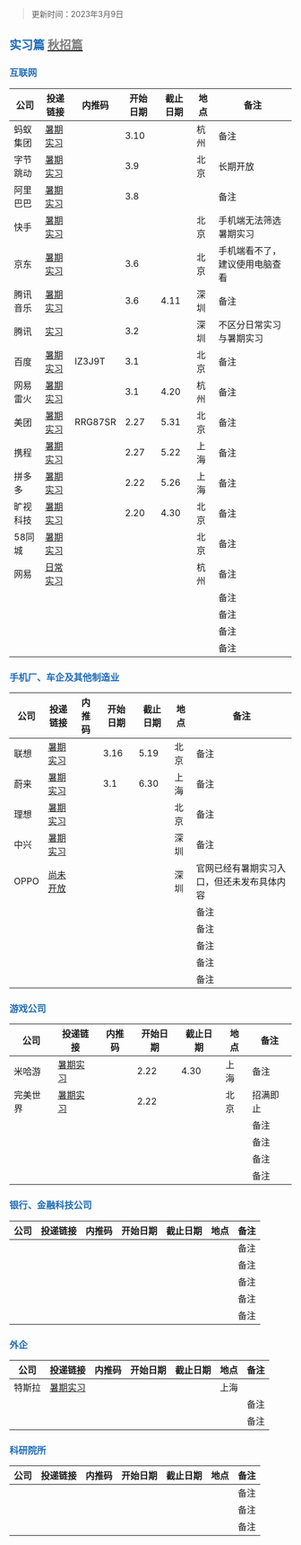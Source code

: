 >更新时间：2023年3月9日

## <font color="#1E6CB7">实习篇</font> [<font color="gray">秋招篇</font>](./another-page.html)

### <font color="#1E6CB7">互联网</font>

| 公司 | 投递链接 | 内推码 | 开始日期 | 截止日期 | 地点 | 备注 |
| ---- | -------- | ------ | -------- | -------- | ---- | ---- |
| 蚂蚁集团 | [暑期实习](https://talent.antgroup.com/campus) |        | 3.10 |  | 杭州 | 备注 |
| 字节跳动 | [暑期实习](https://jobs.bytedance.com/campus) |        | 3.9 |  | 北京 | 长期开放 |
| 阿里巴巴 | [暑期实习](https://talent.alibaba.com/campus/) |        | 3.8 |          |      | 备注 |
| 快手 | [暑期实习](https://zhaopin.kuaishou.cn/recruit/e/#/official/trainee/?workLocationCode=domestic) |        |  |  | 北京 | 手机端无法筛选暑期实习 |
| 京东 | [暑期实习](https://campus.jd.com/#/jobs?selProjects=38) |        | 3.6 |          | 北京 | 手机端看不了，建议使用电脑查看 |
| 腾讯音乐 |  [暑期实习](https://join.tencentmusic.com/campus/) |        | 3.6 | 4.11 | 深圳 | 备注 |
| 腾讯 |  [实习](https://careers.tencent.com/campusrecruit.html) |        | 3.2 |  | 深圳 | 不区分日常实习与暑期实习 |
| 百度 | [暑期实习](https://talent.baidu.com/jobs/) | IZ3J9T | 3.1 |          | 北京 | 备注 |
| 网易雷火 | [暑期实习](https://leihuo.163.com/campus/#/intern?channel=EiCweVfK) |  | 3.1 | 4.20  | 杭州 | 备注 |
| 美团 | [暑期实习](https://zhaopin.meituan.com/web/home) | RRG87SR | 2.27 | 5.31 | 北京 | 备注 |
| 携程 | [暑期实习](https://campus.ctrip.com/#/) |        | 2.27 | 5.22 | 上海 | 备注 |
| 拼多多 | [暑期实习](https://careers.pinduoduo.com/campus/) |        | 2.22 | 5.26 | 上海 | 备注 |
| 旷视科技 | [暑期实习](https://app.mokahr.com/campus-recruitment/megviihr/38642#/) |        | 2.20 | 4.30 | 北京 | 备注 |
| 58同城 | [暑期实习](https://campus.58.com/#page1) |        |  |  | 北京 | 备注 |
| 网易 | [日常实习](https://hr.163.com/job-list.html?workType=1) |        |          |          | 杭州 | 备注 |
|      |          |        |          |          |      | 备注 |
|      |          |        |          |          |      | 备注 |
|      |          |        |          |          |      | 备注 |
|      |          |        |          |          |      | 备注 |


### <font color="#1E6CB7">手机厂、车企及其他制造业</font>

| 公司 | 投递链接 | 内推码 | 开始日期 | 截止日期 | 地点 | 备注 |
| ---- | -------- | ------ | -------- | -------- | ---- | ---- |
| 联想 | [暑期实习](https://talent.lenovo.com.cn/home) |        | 3.16 | 5.19 | 北京 | 备注 |
| 蔚来 | [暑期实习](https://campus.nio.com/#/) |        | 3.1 | 6.30 | 上海 | 备注 |
| 理想 | [暑期实习](https://www.lixiang.com/employ/campus.html?fromJob=1) |        |          |          | 北京 | 备注 |
| 中兴 | [暑期实习](https://job.zte.com.cn/cn/campus-recruitment) |        |          |          | 深圳 | 备注 |
| OPPO | [尚未开放](https://careers.oppo.com/campus/) |        |          |          | 深圳 | 官网已经有暑期实习入口，但还未发布具体内容 |
|      |          |        |          |          |      | 备注 |
|      |          |        |          |          |      | 备注 |
|      |          |        |          |          |      | 备注 |
|      |          |        |          |          |      | 备注 |
|      |          |        |          |          |      | 备注 |

### <font color="#1E6CB7">游戏公司</font>

| 公司 | 投递链接 | 内推码 | 开始日期 | 截止日期 | 地点 | 备注 |
| ---- | -------- | ------ | -------- | -------- | ---- | ---- |
| 米哈游 | [暑期实习](https://campus.mihoyo.com/#/campus) |        | 2.22 | 4.30 | 上海 | 备注 |
| 完美世界 | [暑期实习](https://recruit.games.wanmei.com) |        | 2.22 |          | 北京 | 招满即止 |
|      |          |        |          |          |      | 备注 |
|      |          |        |          |          |      | 备注 |
|      |          |        |          |          |      | 备注 |
|      |          |        |          |          |      | 备注 |

### <font color="#1E6CB7">银行、金融科技公司</font>

| 公司 | 投递链接 | 内推码 | 开始日期 | 截止日期 | 地点 | 备注 |
| ---- | -------- | ------ | -------- | -------- | ---- | ---- |
|      |          |        |          |          |      | 备注 |
|      |          |        |          |          |      | 备注 |
|      |          |        |          |          |      | 备注 |
|      |          |        |          |          |      | 备注 |
|      |          |        |          |          |      | 备注 |

### <font color="#1E6CB7">外企</font>

| 公司 | 投递链接 | 内推码 | 开始日期 | 截止日期 | 地点 | 备注 |
| ---- | -------- | ------ | -------- | -------- | ---- | ---- |
| 特斯拉 | [暑期实习](https://app.mokahr.com/campus-recruitment/tesla/41460#/) |        |          |          | 上海 |  |
|      |          |        |          |          |      | 备注 |
|      |          |        |          |          |      | 备注 |

### <font color="#1E6CB7">科研院所</font>

| 公司 | 投递链接 | 内推码 | 开始日期 | 截止日期 | 地点 | 备注 |
| ---- | -------- | ------ | -------- | -------- | ---- | ---- |
|      |          |        |          |          |      | 备注 |
|      |          |        |          |          |      | 备注 |
|      |          |        |          |          |      | 备注 |
